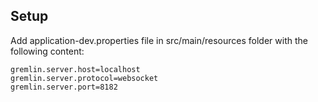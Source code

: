 ## Setup 
Add application-dev.properties file in src/main/resources folder with the following content:
```
gremlin.server.host=localhost
gremlin.server.protocol=websocket
gremlin.server.port=8182
```